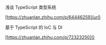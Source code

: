 浅谈 TypeScript 类型系统

[https://zhuanlan.zhihu.com/p/64446259](url)

基于 TypeScript 的 IoC 与 DI

[https://zhuanlan.zhihu.com/p/72323250]()